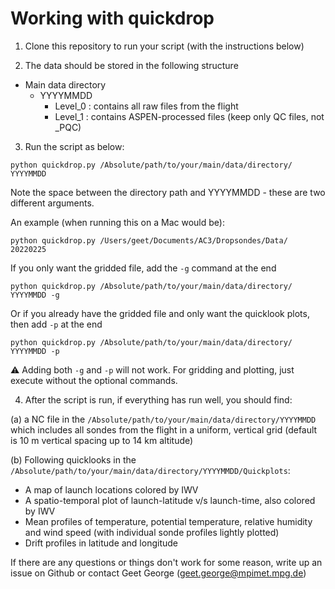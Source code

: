 # Working with quickdrop

1. Clone this repository to run your script (with the instructions below)

2. The data should be stored in the following structure

- Main data directory
  - YYYYMMDD
    - Level_0 : contains all raw files from the flight
    - Level_1 : contains ASPEN-processed files (keep only QC files, not _PQC)


3. Run the script as below:

```
python quickdrop.py /Absolute/path/to/your/main/data/directory/ YYYYMMDD
```
Note the space between the directory path and YYYYMMDD - these are two different arguments.


An example (when running this on a Mac would be):

```
python quickdrop.py /Users/geet/Documents/AC3/Dropsondes/Data/ 20220225
```

If you only want the gridded file, add the `-g` command at the end

```
python quickdrop.py /Absolute/path/to/your/main/data/directory/ YYYYMMDD -g
```

Or if you already have the gridded file and only want the quicklook plots, then add `-p` at the end

```
python quickdrop.py /Absolute/path/to/your/main/data/directory/ YYYYMMDD -p
```
:warning: Adding both `-g` and `-p` will not work. For gridding and plotting, just execute without the optional commands.

4. After the script is run, if everything has run well, you should find:

(a) a NC file in the `/Absolute/path/to/your/main/data/directory/YYYYMMDD` which includes all sondes from the flight in a uniform, vertical grid (default is 10 m vertical spacing up to 14 km altitude)

(b) Following quicklooks in the `/Absolute/path/to/your/main/data/directory/YYYYMMDD/Quickplots`:

- A map of launch locations colored by IWV
- A spatio-temporal plot of launch-latitude v/s launch-time, also colored by IWV
- Mean profiles of temperature, potential temperature, relative humidity and wind speed (with individual sonde profiles lightly plotted)
- Drift profiles in latitude and longitude

If there are any questions or things don't work for some reason, write up an issue on Github or contact Geet George (geet.george@mpimet.mpg.de)
